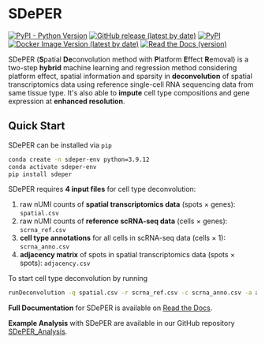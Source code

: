 # SDePER
[![PyPI - Python Version](https://img.shields.io/pypi/pyversions/sdeper)](https://www.python.org/) [![GitHub release (latest by date)](https://img.shields.io/github/v/release/az7jh2/SDePER)](https://github.com/az7jh2/SDePER) [![PyPI](https://img.shields.io/pypi/v/sdeper)](https://pypi.org/project/sdeper/) [![Docker Image Version (latest by date)](https://img.shields.io/docker/v/az7jh2/sdeper?label=docker)](https://hub.docker.com/repository/docker/az7jh2/sdeper/general) [![Read the Docs (version)](https://img.shields.io/readthedocs/sdeper/latest)](https://sdeper.readthedocs.io/en/latest/)

SDePER (**S**patial **De**convolution method with **P**latform **E**ffect **R**emoval) is a two-step **hybrid** machine learning and regression method considering platform effect, spatial information and sparsity in **deconvolution** of spatial transcriptomics data using reference single-cell RNA sequencing data from same tissue type. It's also able to **impute** cell type compositions and gene expression at **enhanced resolution**.

## Quick Start

SDePER can be installed via `pip`

```bash
conda create -n sdeper-env python=3.9.12
conda activate sdeper-env
pip install sdeper
```

SDePER requires **4 input files** for cell type deconvolution:

1. raw nUMI counts of **spatial transcriptomics data** (spots × genes): `spatial.csv`
2. raw nUMI counts of **reference scRNA-seq data** (cells × genes): `scrna_ref.csv`
3. **cell type annotations** for all cells in scRNA-seq data (cells × 1): `scrna_anno.csv`
4. **adjacency matrix** of spots in spatial transcriptomics data (spots × spots): `adjacency.csv`

To start cell type deconvolution by running

```bash
runDeconvolution -q spatial.csv -r scrna_ref.csv -c scrna_anno.csv -a adjacency.csv
```

**Full Documentation** for SDePER is available on [Read the Docs](https://sdeper.readthedocs.io/en/latest/).

**Example Analysis** with SDePER are available in our GitHub repository [SDePER_Analysis](https://github.com/az7jh2/SDePER_Analysis).
